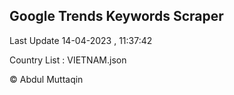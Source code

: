 

## Google Trends Keywords Scraper 
 
Last Update 14-04-2023 , 11:37:42

Country List :
VIETNAM.json



© Abdul Muttaqin 
